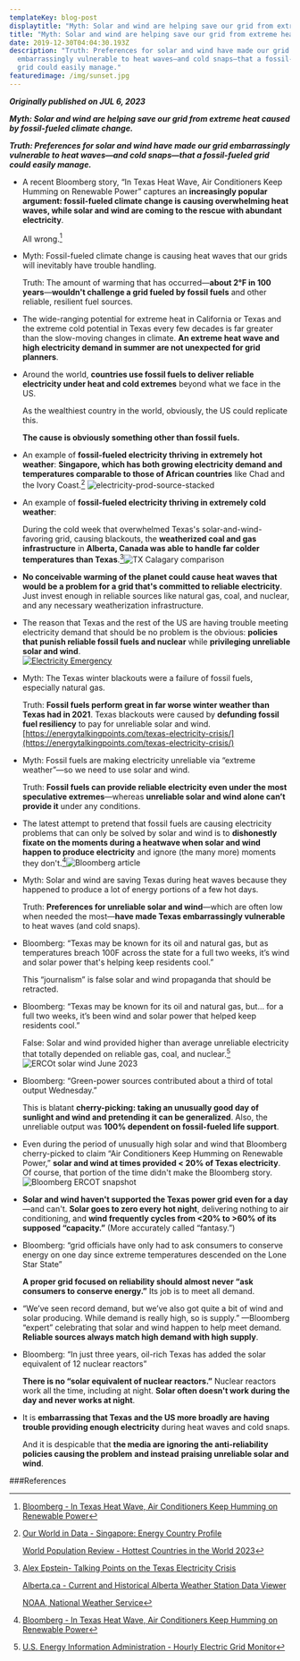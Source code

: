 ```yaml
---
templateKey: blog-post
displaytitle: "Myth: Solar and wind are helping save our grid from extreme heat"
title: "Myth: Solar and wind are helping save our grid from extreme heat"
date: 2019-12-30T04:04:30.193Z
description: "Truth: Preferences for solar and wind have made our grid
  embarrassingly vulnerable to heat waves—and cold snaps—that a fossil-fueled
  grid could easily manage."
featuredimage: /img/sunset.jpg
---
```

**_Originally published on JUL 6, 2023_**

**_Myth: Solar and wind are helping save our grid from extreme heat caused by fossil-fueled climate change._**

**_Truth: Preferences for solar and wind have made our grid embarrassingly vulnerable to heat waves—and cold snaps—that a fossil-fueled grid could easily manage._**

-   A recent Bloomberg story, “In Texas Heat Wave, Air Conditioners Keep Humming on Renewable Power” captures an **increasingly popular argument: fossil-fueled climate change is causing overwhelming heat waves, while solar and wind are coming to the rescue with abundant electricity**.  
      
    All wrong.[^1]
    
-   Myth: Fossil-fueled climate change is causing heat waves that our grids will inevitably have trouble handling.  
      
    Truth: The amount of warming that has occurred—**about 2°F in 100 years**—**wouldn't challenge a grid fueled by fossil fuels** and other reliable, resilient fuel sources.
    
-   The wide-ranging potential for extreme heat in California or Texas and the extreme cold potential in Texas every few decades is far greater than the slow-moving changes in climate. **An extreme heat wave and high electricity demand in summer are not unexpected for grid planners**.
    
-   Around the world, **countries use fossil fuels to deliver reliable electricity under heat and cold extremes** beyond what we face in the US.  
      
    As the wealthiest country in the world, obviously, the US could replicate this.  
      
    **The cause is obviously something other than fossil fuels.**
    
-   An example of **fossil-fueled electricity thriving** **in extremely hot weather**: **Singapore, which has both growing electricity demand and temperatures comparable to those of African countries** like Chad and the Ivory Coast.[^2]  ![electricity-prod-source-stacked](https://substackcdn.com/image/fetch/w_1456,c_limit,f_auto,q_auto:good,fl_progressive:steep/https%3A%2F%2Fsubstack-post-media.s3.amazonaws.com%2Fpublic%2Fimages%2F3ccbf091-cf36-46b4-934d-46be3dd24175_3400x2400.png)
    
-   An example of **fossil-fueled electricity thriving in extremely cold weather**:  
      
    During the cold week that overwhelmed Texas's solar-and-wind-favoring grid, causing blackouts, the **weatherized coal and gas infrastructure** in **Alberta, Canada was able to handle far colder temperatures than Texas**.[^3]![TX Calagary comparison](https://substackcdn.com/image/fetch/w_1456,c_limit,f_auto,q_auto:good,fl_progressive:steep/https%3A%2F%2Fsubstack-post-media.s3.amazonaws.com%2Fpublic%2Fimages%2F01fafbf5-0ff8-41ee-922d-20adc36cfa77_1466x958.jpeg)
    
-   **No conceivable warming of the planet could cause heat waves that would be a problem for a grid that's committed to reliable electricity**. Just invest enough in reliable sources like natural gas, coal, and nuclear, and any necessary weatherization infrastructure.
    
-   The reason that Texas and the rest of the US are having trouble meeting electricity demand that should be no problem is the obvious: **policies that punish reliable fossil fuels and nuclear** while **privileging unreliable solar and wind**.  
    [![Electricity Emergency](https://substackcdn.com/image/fetch/w_1300,h_650,c_fill,f_auto,q_auto:good,fl_progressive:steep,g_auto/https%3A%2F%2Fbucketeer-e05bbc84-baa3-437e-9518-adb32be77984.s3.amazonaws.com%2Fpublic%2Fimages%2Fe1724f6e-412f-4e78-ae2e-743d921040d0_1456x1128.png)](https://energytalkingpoints.com/electricity-emergency/)
    
-   Myth: The Texas winter blackouts were a failure of fossil fuels, especially natural gas.  
      
    Truth: **Fossil fuels perform great in far worse winter weather than Texas had in 2021**. Texas blackouts were caused by **defunding fossil fuel resiliency** to pay for unreliable solar and wind.  
    [https://energytalkingpoints.com/texas-electricity-crisis/](https://energytalkingpoints.com/texas-electricity-crisis/)
    
-   Myth: Fossil fuels are making electricity unreliable via “extreme weather”—so we need to use solar and wind.  
      
    Truth: **Fossil fuels can provide reliable electricity even under the most speculative extremes**—whereas **unreliable solar and wind alone can’t provide it** under any conditions.
    
-   The latest attempt to pretend that fossil fuels are causing electricity problems that can only be solved by solar and wind is to **dishonestly fixate on the moments during a heatwave when solar and wind happen to produce electricity** and ignore (the many more) moments they don't.[^4]![Bloomberg article](https://substackcdn.com/image/fetch/w_1456,c_limit,f_auto,q_auto:good,fl_progressive:steep/https%3A%2F%2Fsubstack-post-media.s3.amazonaws.com%2Fpublic%2Fimages%2Ffae5c11e-a167-45b5-93b7-224204bab199_1506x1356.png)
    
-   Myth: Solar and wind are saving Texas during heat waves because they happened to produce a lot of energy portions of a few hot days.  
      
    Truth: **Preferences for unreliable solar and wind**—which are often low when needed the most—**have made Texas embarrassingly vulnerable** to heat waves (and cold snaps).
    
-   Bloomberg: “Texas may be known for its oil and natural gas, but as temperatures breach 100F across the state for a full two weeks, it’s wind and solar power that's helping keep residents cool.”  
      
    This “journalism” is false solar and wind propaganda that should be retracted.
    
-   Bloomberg: “Texas may be known for its oil and natural gas, but... for a full two weeks, it’s been wind and solar power that helped keep residents cool.”  
      
    False: Solar and wind provided higher than average unreliable electricity that totally depended on reliable gas, coal, and nuclear.[^5]![ERCOt solar wind June 2023](https://substackcdn.com/image/fetch/w_1456,c_limit,f_auto,q_auto:good,fl_progressive:steep/https%3A%2F%2Fsubstack-post-media.s3.amazonaws.com%2Fpublic%2Fimages%2F393b6c67-1e06-409a-a33e-4dce675aa8b4_6116x3991.png)
    
-   Bloomberg: “Green-power sources contributed about a third of total output Wednesday.”  
      
    This is blatant **cherry-picking: taking an unusually good day of sunlight and wind and pretending it can be generalized**. Also, the unreliable output was **100% dependent on fossil-fueled life support**.
    
-   Even during the period of unusually high solar and wind that Bloomberg cherry-picked to claim “Air Conditioners Keep Humming on Renewable Power,” **solar and wind at times provided < 20% of Texas electricity**. Of course, that portion of the time didn't make the Bloomberg story.![Bloomberg ERCOT snapshot](https://substackcdn.com/image/fetch/w_1456,c_limit,f_auto,q_auto:good,fl_progressive:steep/https%3A%2F%2Fsubstack-post-media.s3.amazonaws.com%2Fpublic%2Fimages%2F821e42ba-e914-444f-9e9e-5104e11e2c28_1600x900.png)
    
-   **Solar and wind haven't supported the Texas power grid even for a day**—and can't. **Solar goes to zero every hot night**, delivering nothing to air conditioning, and **wind frequently cycles from <20% to >60% of its supposed “capacity.”** (More accurately called “fantasy.”)
    
-   Bloomberg: “grid officials have only had to ask consumers to conserve energy on one day since extreme temperatures descended on the Lone Star State”  
      
    **A proper grid focused on reliability should almost never “ask consumers to conserve energy.”** Its job is to meet all demand.
    
-   “We’ve seen record demand, but we’ve also got quite a bit of wind and solar producing. While demand is really high, so is supply.” —Bloomberg “expert” celebrating that solar and wind happen to help meet demand. **Reliable sources always match high demand with high supply**.
    
-   Bloomberg: “In just three years, oil-rich Texas has added the solar equivalent of 12 nuclear reactors”  
      
    **There is no “solar equivalent of nuclear reactors.”** Nuclear reactors work all the time, including at night. **Solar often doesn't work during the day and never works at night**.
    
-   It is **embarrassing that Texas and the US more broadly are having trouble providing enough electricity** during heat waves and cold snaps.  
      
    And it is despicable that **the media are ignoring the anti-reliability policies causing the problem** **and instead** **praising unreliable solar and wind**.
    
###References

[^1]: [Bloomberg - In Texas Heat Wave, Air Conditioners Keep Humming on Renewable Power](https://www.bloomberg.com/news/articles/2023-06-28/in-record-texas-heat-wave-acs-keep-humming-on-renewable-power)

[^2]: [Our World in Data - Singapore: Energy Country Profile](https://ourworldindata.org/energy/country/singapore)

    [World Population Review - Hottest Countries in the World 2023](https://worldpopulationreview.com/country-rankings/hottest-countries-in-the-world)

[^3]: [Alex Epstein- Talking Points on the Texas Electricity Crisis](https://energytalkingpoints.com/texas-electricity-crisis/)

    [Alberta.ca - Current and Historical Alberta Weather Station Data Viewer](https://acis.alberta.ca/weather-data-viewer.jsp)

    [NOAA, National Weather Service](https://w2.weather.gov/climate/xmacis.php?wfo=fwd)

[^4]: [Bloomberg - In Texas Heat Wave, Air Conditioners Keep Humming on Renewable Power](https://www.bloomberg.com/news/articles/2023-06-28/in-record-texas-heat-wave-acs-keep-humming-on-renewable-power)

[^5]: [U.S. Energy Information Administration - Hourly Electric Grid Monitor](https://www.eia.gov/electricity/gridmonitor/)